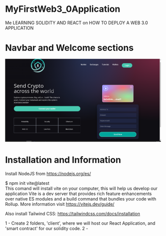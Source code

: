 # MyFirstWeb3_0Application
Me LEARNING SOLIDITY AND REACT on HOW TO DEPLOY A WEB 3.0 APPLICATION 

# Navbar and Welcome sections
![Navbar / Welcome](./client/images/Results/navWel.png?raw=true "Navbar / Welcome")

# Installation and Information
Install NodeJS from https://nodejs.org/es/

$ npm init vite@latest    
This comand will install vite on your computer, this will help us develop our application
Vite is a dev server that provides rich feature enhancements over native ES modules and a 
build command that bundles your code with Rollup. 
More information visit https://vitejs.dev/guide/

Also install Tailwind CSS: https://tailwindcss.com/docs/installation


1 - Create 2 folders, 'client', where we will host our React Application, and
'smart contract' for our solidity code.
2 - 